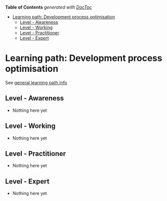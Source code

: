 <!-- START doctoc generated TOC please keep comment here to allow auto update -->
<!-- DON'T EDIT THIS SECTION, INSTEAD RE-RUN doctoc TO UPDATE -->
**Table of Contents**  *generated with [DocToc](https://github.com/thlorenz/doctoc)*

- [Learning path: Development process optimisation](#learning-path-development-process-optimisation)
  - [Level - Awareness](#level---awareness)
  - [Level - Working](#level---working)
  - [Level - Practitioner](#level---practitioner)
  - [Level - Expert](#level---expert)

<!-- END doctoc generated TOC please keep comment here to allow auto update -->

# Learning path: Development process optimisation

See [general learning path info](learning-paths.md)

## Level - Awareness
- Nothing here yet

## Level - Working
- Nothing here yet

## Level - Practitioner
- Nothing here yet

## Level - Expert
- Nothing here yet



